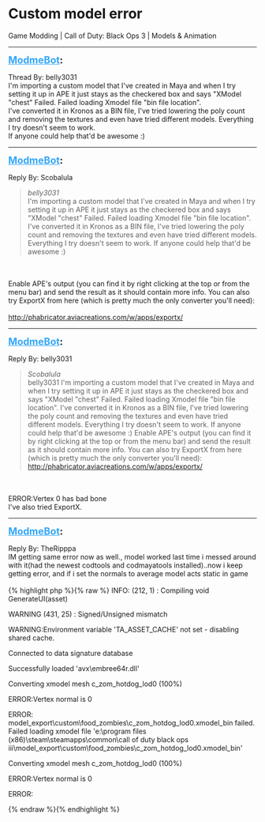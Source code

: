 # Custom model error
Game Modding | Call of Duty: Black Ops 3 | Models & Animation

---
<strong style="font-size: 1.4em;"><span style="text-decoration: underline;text-decoration-color: #34a7f9;"><span style="color:#34a7f9;">ModmeBot</span></span>:</strong>

<p>Thread By: belly3031<br />I&#39;m importing a custom model that I&#39;ve created in Maya and when I try setting it up in APE it just stays as the checkered box and says &quot;XModel &quot;chest&quot; Failed. Failed loading Xmodel file &quot;bin file location&quot;.<br />I&#39;ve converted it in Kronos as a BIN file, I&#39;ve tried lowering the poly count and removing the textures and even have tried different models. Everything I try doesn&#39;t seem to work.<br />If anyone could help that&#39;d be awesome :)</p>

---
<strong style="font-size: 1.4em;"><span style="text-decoration: underline;text-decoration-color: #34a7f9;"><span style="color:#34a7f9;">ModmeBot</span></span>:</strong>

<p>Reply By: Scobalula<br /><blockquote><em>belly3031</em><br />I&#39;m importing a custom model that I&#39;ve created in Maya and when I try setting it up in APE it just stays as the checkered box and says &quot;XModel &quot;chest&quot; Failed. Failed loading Xmodel file &quot;bin file location&quot;. I&#39;ve converted it in Kronos as a BIN file, I&#39;ve tried lowering the poly count and removing the textures and even have tried different models. Everything I try doesn&#39;t seem to work. If anyone could help that&#39;d be awesome :)</blockquote><br /> <br />Enable APE&#39;s output (you can find it by right clicking at the top or from the menu bar) and send the result as it should contain more info. You can also try ExportX from here (which is pretty much the only converter you&#39;ll need):<br /> <br /><a href="http://phabricator.aviacreations.com/w/apps/exportx/">http://phabricator.aviacreations.com/w/apps/exportx/</a></p>

---
<strong style="font-size: 1.4em;"><span style="text-decoration: underline;text-decoration-color: #34a7f9;"><span style="color:#34a7f9;">ModmeBot</span></span>:</strong>

<p>Reply By: belly3031<br /><blockquote><em>Scobalula</em><br />belly3031 I&#39;m importing a custom model that I&#39;ve created in Maya and when I try setting it up in APE it just stays as the checkered box and says &quot;XModel &quot;chest&quot; Failed. Failed loading Xmodel file &quot;bin file location&quot;. I&#39;ve converted it in Kronos as a BIN file, I&#39;ve tried lowering the poly count and removing the textures and even have tried different models. Everything I try doesn&#39;t seem to work. If anyone could help that&#39;d be awesome :)   Enable APE&#39;s output (you can find it by right clicking at the top or from the menu bar) and send the result as it should contain more info. You can also try ExportX from here (which is pretty much the only converter you&#39;ll need):   <a href="http://phabricator.aviacreations.com/w/apps/exportx/">http://phabricator.aviacreations.com/w/apps/exportx/</a>      </blockquote><br /> <br />ERROR:Vertex 0 has bad bone<br />I&#39;ve also tried ExportX.</p>

---
<strong style="font-size: 1.4em;"><span style="text-decoration: underline;text-decoration-color: #34a7f9;"><span style="color:#34a7f9;">ModmeBot</span></span>:</strong>

<p>Reply By: TheRipppa<br />IM getting same error now as well., model worked last time i messed around with it(had the newest codtools and codmayatools installed)..now i keep getting error, and if i set the normals to average model acts static in game<br /> <br />{% highlight php %}{% raw %}
INFO: (212, 1) : Compiling void GenerateUI(asset)

WARNING (431, 25) : Signed/Unsigned mismatch

WARNING:Environment variable &#39;TA_ASSET_CACHE&#39; not set - disabling shared cache.


Connected to data signature database

Successfully loaded &#39;avx\embree64r.dll&#39;

Converting xmodel mesh c_zom_hotdog_lod0 (100%)

ERROR:Vertex normal is 0


ERROR: model_export\custom\food_zombies\c_zom_hotdog_lod0.xmodel_bin failed. Failed loading xmodel file &#39;e:\program files (x86)\steam\steamapps\common\call of duty black ops iii\model_export\custom\food_zombies\c_zom_hotdog_lod0.xmodel_bin&#39;


Converting xmodel mesh c_zom_hotdog_lod0 (100%)

ERROR:Vertex normal is 0


ERROR:


{% endraw %}{% endhighlight %}
</p>
